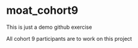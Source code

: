 # moat_cohort9
This is just a demo github exercise

All cohort 9 participants are to work on this project
